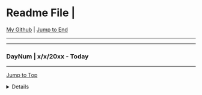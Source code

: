 
<div id="top-of-doc"></div>

# Readme File  |

[My Github](https://github.com/popados) | [Jump to End](#end-of-doc)

***

***

### DayNum | x/x/20xx - Today

***

[Jump to Top](#top-of-doc)

<div id="end-of-doc"></div>

<details>
## Notes :
</details>

